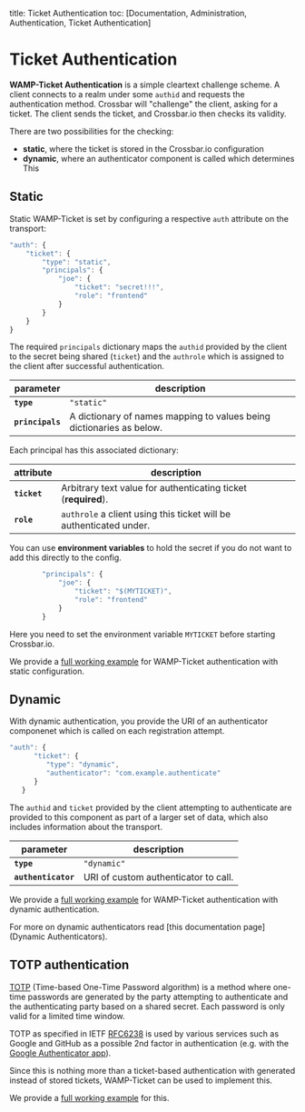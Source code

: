 title: Ticket Authentication
toc: [Documentation, Administration, Authentication, Ticket Authentication]

# Ticket Authentication

**WAMP-Ticket Authentication** is a simple cleartext challenge scheme. A client connects to a realm under some `authid` and requests the authentication method. Crossbar will "challenge" the client, asking for a ticket. The client sends the ticket, and Crossbar.io then checks its validity.

There are two possibilities for the checking:

* **static**, where the ticket is stored in the Crossbar.io configuration
* **dynamic**, where an authenticator component is called which determines This

## Static

Static WAMP-Ticket is set by configuring a respective `auth` attribute on the transport:

```javascript
"auth": {
    "ticket": {
        "type": "static",
        "principals": {
            "joe": {
                "ticket": "secret!!!",
                "role": "frontend"
            }
        }
    }
}
```

The required `principals` dictionary maps the `authid` provided by the client to the secret being shared (`ticket`) and the `authrole` which is assigned to the client after successful authentication.

parameter | description
---|---
**`type`** | `"static"`
**`principals`** | A dictionary of names mapping to values being dictionaries as below.

Each principal has this associated dictionary:

attribute | description
---|---
**`ticket`** | Arbitrary text value for authenticating ticket (**required**).
**`role`** | `authrole` a client using this ticket will be authenticated under.

You can use **environment variables** to hold the secret if you do not want to add this directly to the config.

```javascript
        "principals": {
            "joe": {
                "ticket": "$(MYTICKET)",
                "role": "frontend"
            }
        }
```

Here you need to set the environment variable `MYTICKET` before starting Crossbar.io.

We provide a [full working example](https://github.com/crossbario/crossbarexamples/tree/master/authentication/ticket/static) for WAMP-Ticket authentication with static configuration.

## Dynamic

With dynamic authentication, you provide the URI of an authenticator componenet which is called on each registration attempt.

```javascript
"auth": {
      "ticket": {
         "type": "dynamic",
         "authenticator": "com.example.authenticate"
      }
   }
```

The `authid` and `ticket` provided by the client attempting to authenticate are provided to this component as part of a larger set of data, which also includes information about the transport.

parameter | description
---|---
**`type`** | `"dynamic"`
**`authenticator`** | URI of custom authenticator to call.

We provide a [full working example](https://github.com/crossbario/crossbarexamples/tree/master/authentication/ticket/dynamic) for WAMP-Ticket authentication with dynamic authentication.

For more on dynamic authenticators read [this documentation page](Dynamic Authenticators).

## TOTP authentication

[TOTP](https://en.wikipedia.org/wiki/Time-based_One-time_Password_Algorithm) (Time-based One-Time Password algorithm) is a method where one-time passwords are generated by the party attempting to authenticate and the authenticating party based on a shared secret. Each password is only valid for a limited time window.

TOTP as specified in IETF [RFC6238](https://tools.ietf.org/html/rfc6238) is used by various services such as Google and GitHub as a possible 2nd factor in authentication (e.g. with the [Google Authenticator app](https://support.google.com/accounts/answer/1066447?hl=en)).

Since this is nothing more than a ticket-based authentication with generated instead of stored tickets, WAMP-Ticket can be used to implement this.

We provide a [full working example](https://github.com/crossbario/crossbarexamples/tree/master/authentication/ticket/totp) for this.